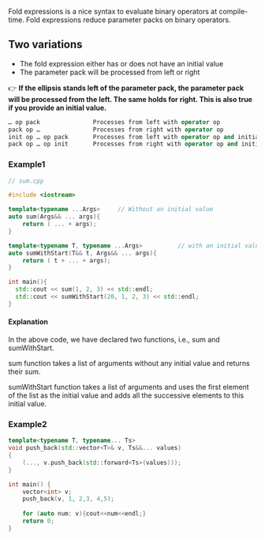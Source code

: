 Fold expressions is a nice syntax to evaluate binary operators at compile-time. Fold expressions reduce parameter packs on binary operators.

## Two variations
- The fold expression either has or does not have an initial value
- The parameter pack will be processed from left or right

👉 **If the ellipsis stands left of the parameter pack, the parameter pack will be processed from the left. The same holds for right. This is also true if you provide an initial value.**


```c++
… op pack		        Processes from left with operator op
pack op …		        Processes from right with operator op
init op … op pack		Processes from left with operator op and initial value init
pack op … op init		Processes from right with operator op and initial value init
```

### Example1

```cpp
// sum.cpp

#include <iostream>

template<typename ...Args>     // Without an initial value
auto sum(Args&& ... args){
    return ( ... + args);
}

template<typename T, typename ...Args>          // with an initial value    
auto sumWithStart(T&& t, Args&& ... args){
    return ( t + ... + args);
}

int main(){
  std::cout << sum(1, 2, 3) << std::endl;
  std::cout << sumWithStart(20, 1, 2, 3) << std::endl;
}
```
#### Explanation 
In the above code, we have declared two functions, i.e., sum and sumWithStart.

sum function takes a list of arguments without any initial value and returns their sum.

sumWithStart function takes a list of arguments and uses the first element of the list as the initial value and adds all the successive elements to this initial value.

### Example2

```cpp
template<typename T, typename... Ts>
void push_back(std::vector<T>& v, Ts&&... values)
{
    (..., v.push_back(std::forward<Ts>(values)));
}

int main() {
    vector<int> v;
    push_back(v, 1, 2,3, 4,5);
    
    for (auto num: v){cout<<num<<endl;}
    return 0;
}
```







